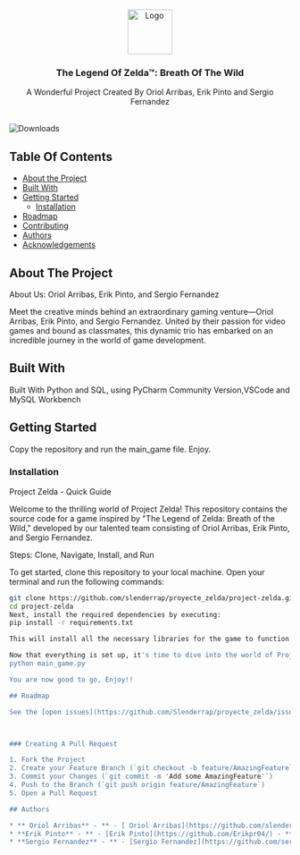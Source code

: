 <br/>
<p align="center">
  <a href="https://github.com/Slenderrap,Erikpr04,Sergiofdce/proyecte_zelda">
    <img src="https://i.pinimg.com/originals/74/c2/3b/74c23b71034896412bb62d307a6e0437.png" alt="Logo" width="80" height="80">
  </a>

  <h3 align="center">The Legend Of Zelda™: Breath Of The Wild</h3>

  <p align="center">
    A Wonderful Project Created By Oriol Arribas, Erik Pinto and Sergio Fernandez
    <br/>
    <br/>
  </p>
</p>

![Downloads](https://img.shields.io/github/downloads/Slenderrap,Erikpr04,Sergiofdce/proyecte_zelda/total) 


## Table Of Contents

* [About the Project](#about-the-project)
* [Built With](#built-with)
* [Getting Started](#getting-started)
  * [Installation](#installation)
* [Roadmap](#roadmap)
* [Contributing](#contributing)
* [Authors](#authors)
* [Acknowledgements](#acknowledgements)

## About The Project

About Us: Oriol Arribas, Erik Pinto, and Sergio Fernandez

Meet the creative minds behind an extraordinary gaming venture—Oriol Arribas, Erik Pinto, and Sergio Fernandez. United by their passion for video games and bound as classmates, this dynamic trio has embarked on an incredible journey in the world of game development.

## Built With

Built With Python and SQL, using PyCharm Community Version,VSCode and MySQL Workbench

## Getting Started

Copy the repository and run the main_game file. Enjoy.


### Installation

Project Zelda - Quick Guide

Welcome to the thrilling world of Project Zelda! This repository contains the source code for a game inspired by "The Legend of Zelda: Breath of the Wild," developed by our talented team consisting of Oriol Arribas, Erik Pinto, and Sergio Fernandez.

Steps: Clone, Navigate, Install, and Run

To get started, clone this repository to your local machine. Open your terminal and run the following commands:

```bash
git clone https://github.com/slenderrap/proyecte_zelda/project-zelda.git
cd project-zelda
Next, install the required dependencies by executing:
pip install -r requirements.txt

This will install all the necessary libraries for the game to function correctly.

Now that everything is set up, it's time to dive into the world of Project Zelda. Simply run the following command:
python main_game.py

You are now good to go, Enjoy!!

## Roadmap

See the [open issues](https://github.com/Slenderrap/proyecte_zelda/issues) for a list of proposed features (and known issues).



### Creating A Pull Request

1. Fork the Project
2. Create your Feature Branch (`git checkout -b feature/AmazingFeature`)
3. Commit your Changes (`git commit -m 'Add some AmazingFeature'`)
4. Push to the Branch (`git push origin feature/AmazingFeature`)
5. Open a Pull Request

## Authors

* ** Oriol Arribas** - ** - [ Oriol Arribas](https://github.com/slenderrap/) - **
* **Erik Pinto** - ** - [Erik Pinto](https://github.com/Erikpr04/) - **
* **Sergio Fernandez** - ** - [Sergio Fernandez](https://github.com/sergiofdez/) - **



